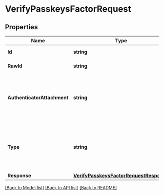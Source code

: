 # VerifyPasskeysFactorRequest

## Properties

Name | Type | Description | Notes
------------ | ------------- | ------------- | -------------
**Id** | **string** | A [base64url](https://base64.guru/standards/base64url) encoded representation of `rawId`. |[optional] 
**RawId** | **string** | The globally unique identifier for this `PublicKeyCredential`. |[optional] 
**AuthenticatorAttachment** | **string** | A string that indicates the mechanism by which the WebAuthn implementation is attached to the authenticator at the time the associated  `navigator.credentials.create()` or `navigator.credentials.get()` call completes. |[optional] 
**Type** | **string** | The valid credential types supported by the API. The values of this enumeration are used for versioning the `AuthenticatorAssertion` and `AuthenticatorAttestation` structures according to the type of the authenticator. |[optional] [default to "public-key"]
**Response** | [**VerifyPasskeysFactorRequestResponse**](VerifyPasskeysFactorRequestResponse.md) |  |

[[Back to Model list]](../README.md#documentation-for-models) [[Back to API list]](../README.md#documentation-for-api-endpoints) [[Back to README]](../README.md)


